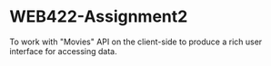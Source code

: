 # WEB422-Assignment2
To work with "Movies" API on the client-side to produce a rich user interface for accessing data.
